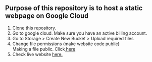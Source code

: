 ## Purpose of this repository is to host a static webpage on Google Cloud

1. Clone this repository.<br>
2. Go to google cloud. Make sure you have an active billing account.<br> 
3. Go to Storage > Create New Bucket > Upload required files<br> 
4. Change file permissions (make website code public)<br> 
Making a file public. Click<a href='https://cloud.google.com/storage/docs/access-control/making-data-public#buckets'> here </a><br>
5. Check live website <a href='https//www.storage.googleapis.com/ritaacademy/index.html'>here.</a>
